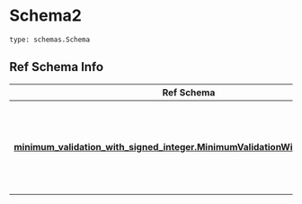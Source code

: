 # Schema2
```
type: schemas.Schema
```

## Ref Schema Info
Ref Schema | Input Type | Output Type
---------- | ---------- | -----------
[**minimum_validation_with_signed_integer.MinimumValidationWithSignedInteger**](../../../../../../components/schema/minimum_validation_with_signed_integer.md) | dict, schemas.immutabledict, str, datetime.date, datetime.datetime, uuid.UUID, int, float, bool, None, list, tuple, bytes, io.FileIO, io.BufferedReader | schemas.immutabledict, str, float, int, bool, None, tuple, bytes, io.FileIO
